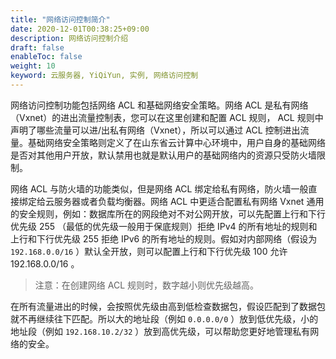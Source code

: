 ```yaml
---
title: "网络访问控制简介"
date: 2020-12-01T00:38:25+09:00
description: 网络访问控制介绍
draft: false
enableToc: false
weight: 10
keyword: 云服务器, YiQiYun, 实例, 网络访问控制
---
```


网络访问控制功能包括网络 ACL 和基础网络安全策略。网络 ACL 是私有网络（Vxnet）的进出流量控制表，您可以在这里创建和配置 ACL 规则， ACL 规则中声明了哪些流量可以进/出私有网络（Vxnet），所以可以通过 ACL 控制进出流量。基础网络安全策略则定义了在山东省云计算中心环境中，用户自身的基础网络是否对其他用户开放，默认禁用也就是默认用户的基础网络内的资源只受防火墙限制。


网络 ACL 与防火墙的功能类似，但是网络 ACL 绑定给私有网络，防火墙一般直接绑定给云服务器或者负载均衡器。网络 ACL 中更适合配置私有网络 Vxnet 通用的安全规则，例如：数据库所在的网段绝对不对公网开放，可以先配置上行和下行优先级 255 （最低的优先级一般用于保底规则）拒绝 IPv4 的所有地址的规则和上行和下行优先级 255 拒绝 IPv6 的所有地址的规则。假如对内部网络（假设为 `192.168.0.0/16` ）默认全开放，则可以配置上行和下行优先级 100 允许 192.168.0.0/16 。

>注意：在创建网络 ACL 规则时，数字越小则优先级越高。

在所有流量进出的时候，会按照优先级由高到低检查数据包，假设匹配到了数据包就不再继续往下匹配。所以大的地址段（例如 `0.0.0.0/0` ）放到低优先级，小的地址段（例如 `192.168.10.2/32` ）放到高优先级，可以帮助您更好地管理私有网络的安全。
